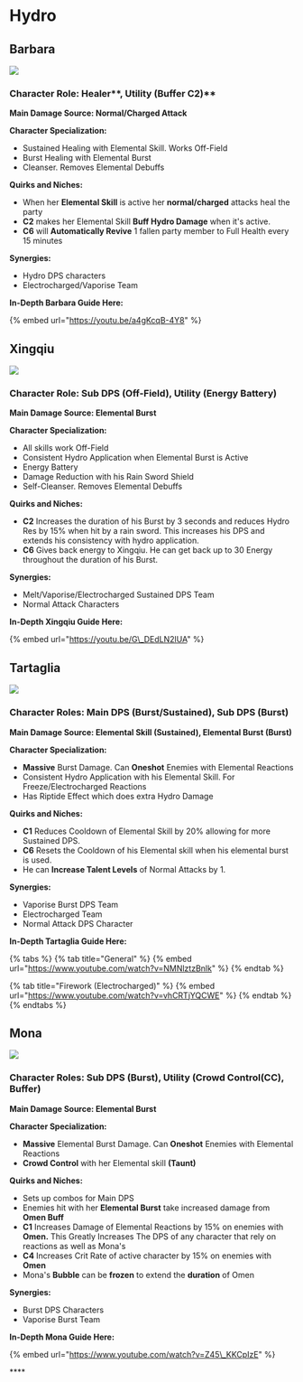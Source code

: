 # Hydro

## Barbara

![](../.gitbook/assets/character_barbara_portrait.png)

### Character Role: Healer**, Utility \(Buffer C2\)**

**Main Damage Source: Normal/Charged Attack**

**Character Specialization:**

* Sustained Healing with Elemental Skill. Works Off-Field
* Burst Healing with Elemental Burst
* Cleanser. Removes Elemental Debuffs

**Quirks and Niches:**

* When her **Elemental Skill** is active her **normal/charged** attacks heal the party
* **C2** makes her Elemental Skill **Buff Hydro Damage** when it's active.
* **C6** will **Automatically Revive** 1 fallen party member to Full Health every 15 minutes

**Synergies:**

* Hydro DPS characters
* Electrocharged/Vaporise Team

**In-Depth Barbara Guide Here:**

{% embed url="https://youtu.be/a4gKcqB-4Y8" %}



## **Xingqiu**

![](../.gitbook/assets/character_xingqiu_portrait.png)

### **Character Role: Sub DPS \(Off-Field\), Utility \(Energy Battery\)**

**Main Damage Source: Elemental Burst**

**Character Specialization:**

* All skills work Off-Field
* Consistent Hydro Application when Elemental Burst is Active
* Energy Battery
* Damage Reduction with his Rain Sword Shield
* Self-Cleanser. Removes Elemental Debuffs

**Quirks and Niches:**

* **C2** Increases the duration of his Burst by 3 seconds and reduces Hydro Res by 15% when hit by a rain sword. This increases his DPS and extends his consistency with hydro application.
* **C6** Gives back energy to Xingqiu. He can get back up to 30 Energy throughout the duration of his Burst.

**Synergies:**

* Melt/Vaporise/Electrocharged Sustained DPS Team
* Normal Attack Characters

**In-Depth Xingqiu Guide Here:**

{% embed url="https://youtu.be/G\_DEdLN2lUA" %}

## Tartaglia

![](../.gitbook/assets/character_tartaglia_portrait.png)

### **Character Roles: Main DPS \(Burst/Sustained\), Sub DPS \(Burst\)**

**Main Damage Source: Elemental Skill \(Sustained\), Elemental Burst \(Burst\)**

**Character Specialization:**

* **Massive** Burst Damage. Can **Oneshot** Enemies with Elemental Reactions
* Consistent Hydro Application with his Elemental Skill. For Freeze/Electrocharged Reactions
* Has Riptide Effect which does extra Hydro Damage

**Quirks and Niches:**

* **C1** Reduces Cooldown of Elemental Skill by 20% allowing for more Sustained DPS.
* **C6** Resets the Cooldown of his Elemental skill when his elemental burst is used.
* He can **Increase Talent Levels** of Normal Attacks by 1.

**Synergies:**

* Vaporise Burst DPS Team
* Electrocharged Team
* Normal Attack DPS Character

**In-Depth Tartaglia Guide Here:**

{% tabs %}
{% tab title="General" %}
{% embed url="https://www.youtube.com/watch?v=NMNlztzBnlk" %}
{% endtab %}

{% tab title="Firework \(Electrocharged\)" %}
{% embed url="https://www.youtube.com/watch?v=vhCRTjYQCWE" %}
{% endtab %}
{% endtabs %}

## **Mona**

![](../.gitbook/assets/character_mona_portrait.png)

### Character Roles: Sub DPS \(Burst\), Utility \(Crowd Control\(CC\), Buffer\)

**Main Damage Source: Elemental Burst**

**Character Specialization:**

* **Massive** Elemental Burst Damage. Can **Oneshot** Enemies with Elemental Reactions
* **Crowd Control** with her Elemental skill **\(Taunt\)**

**Quirks and Niches:**

* Sets up combos for Main DPS
* Enemies hit with her **Elemental Burst** take increased damage from **Omen Buff**
* **C1** Increases Damage of Elemental Reactions by 15% on enemies with **Omen.** This Greatly Increases The DPS of any character that rely on reactions as well as Mona's
* **C4** Increases Crit Rate of active character by 15% on enemies with **Omen**
* Mona's **Bubble** can be **frozen** to extend the **duration** of Omen

**Synergies:**

* Burst DPS Characters
* Vaporise Burst Team

**In-Depth Mona Guide Here:**

{% embed url="https://www.youtube.com/watch?v=Z45\_KKCpIzE" %}

\*\*\*\*

